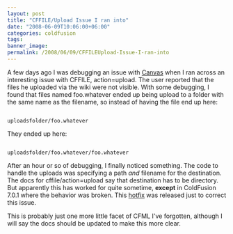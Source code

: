 ```yaml
---
layout: post
title: "CFFILE/Upload Issue I ran into"
date: "2008-06-09T10:06:00+06:00"
categories: coldfusion 
tags: 
banner_image: 
permalink: /2008/06/09/CFFILEUpload-Issue-I-ran-into
---
```


A few days ago I was debugging an issue with <a href="http://canvas.riaforge.org">Canvas</a> when I ran across an interesting issue with CFFILE, action=upload. The user reported that the files he uploaded via the wiki were not visible. With some debugging, I found that files named foo.whatever ended up being upload to a folder with the same name as the filename, so instead of having the file end up here:
<!--more-->
<code>
uploadsfolder/foo.whatever
</code>

They ended up here:

<code>
uploadsfolder/foo.whatever/foo.whatever
</code>

After an hour or so of debugging, I finally noticed something. The code to handle the uploads was specifying a path <i>and</i> filename for the destination. The docs for cffile/action=upload say that destination has to be directory. But apparently this has worked for quite sometime, <b>except</b> in ColdFusion 7.0.1 where the behavior was broken. This <a href="http://kb.adobe.com/selfservice/viewContent.do?externalId=f97044e&sliceId=1">hotfix</a> was released just to correct this issue. 

This is probably just one more little facet of CFML I've forgotten, although I will say the docs should be updated to make this more clear.